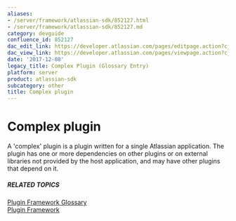 ```yaml
---
aliases:
- /server/framework/atlassian-sdk/852127.html
- /server/framework/atlassian-sdk/852127.md
category: devguide
confluence_id: 852127
dac_edit_link: https://developer.atlassian.com/pages/editpage.action?cjm=wozere&pageId=852127
dac_view_link: https://developer.atlassian.com/pages/viewpage.action?cjm=wozere&pageId=852127
date: '2017-12-08'
legacy_title: Complex Plugin (Glossary Entry)
platform: server
product: atlassian-sdk
subcategory: other
title: Complex plugin
---
```

# Complex plugin

A 'complex' plugin is a plugin written for a single Atlassian application. The plugin has one or more dependencies on other plugins or on external libraries not provided by the host application, and may have other plugins that depend on it.

##### RELATED TOPICS

<a href="/server/framework/atlassian-sdk/complex-plugin/" class="createlink">Plugin Framework Glossary</a>  
[Plugin Framework](https://developer.atlassian.com/display/PLUGINFRAMEWORK/Plugin+Framework)
